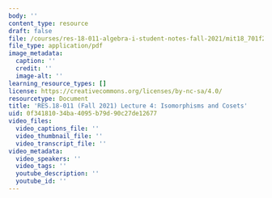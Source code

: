 ```yaml
---
body: ''
content_type: resource
draft: false
file: /courses/res-18-011-algebra-i-student-notes-fall-2021/mit18_701f21_lec4.pdf
file_type: application/pdf
image_metadata:
  caption: ''
  credit: ''
  image-alt: ''
learning_resource_types: []
license: https://creativecommons.org/licenses/by-nc-sa/4.0/
resourcetype: Document
title: 'RES.18-011 (Fall 2021) Lecture 4: Isomorphisms and Cosets'
uid: 0f341810-34ba-4095-b79d-90c27de12677
video_files:
  video_captions_file: ''
  video_thumbnail_file: ''
  video_transcript_file: ''
video_metadata:
  video_speakers: ''
  video_tags: ''
  youtube_description: ''
  youtube_id: ''
---
```

